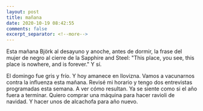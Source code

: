 ```yaml
---
layout: post
title: mañana
date: 2020-10-19 08:42:55
comments: false
excerpt_separator: <!--more-->
---
```

Esta mañana Björk al desayuno y anoche, antes de dormir, la frase del mujer de negro al cierre de la Sapphire and Steel: "This place, you see, this place is nowhere, and is forever." Y sí. 

El domingo fue gris y frío. Y hoy amanece en llovizna. Vamos a vacunarnos contra la influenza esta mañana. Revisé mi horario y tengo dos entrevistas programadas esta semana. A ver cómo resultan. Ya se siente como si el año fuera a terminar. Quiero comprar una máquina para hacer ravioli de navidad. Y hacer unos de alcachofa para año nuevo.
